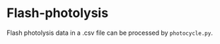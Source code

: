 # Flash-photolysis
Flash photolysis data in a .csv file can be processed by <code>photocycle.py</code>.
